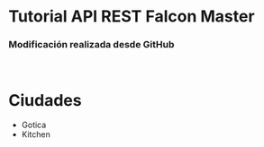 # Tutorial API REST Falcon Master

### Modificación realizada desde GitHub

<br>

# Ciudades

- Gotica
- Kitchen
